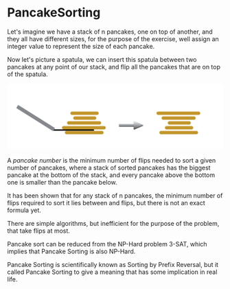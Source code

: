 # PancakeSorting

Let&#39;s imagine we have a stack of n pancakes, one on top of another, and they all have different sizes, for the purpose of the exercise, well assign an integer value to represent the size of each pancake.

Now let&#39;s picture a spatula, we can insert this spatula between two pancakes at any point of our stack, and flip all the pancakes that are on top of the spatula.

<p align="center">
  <img src="https://github.com/anguloramiresd/PancakeSorting/blob/main/pancakes.PNG" width="650" title="hover text">
</p>

A _pancake number_ is the minimum number of flips needed to sort a given number of pancakes, where a stack of sorted pancakes has the biggest pancake at the bottom of the stack, and every pancake above the bottom one is smaller than the pancake below.

It has been shown that for any stack of n pancakes, the minimum number of flips required to sort it lies between and flips, but there is not an exact formula yet.

There are simple algorithms, but inefficient for the purpose of the problem, that take flips at most.

Pancake sort can be reduced from the NP-Hard problem 3-SAT, which implies that Pancake Sorting is also NP-Hard.

Pancake Sorting is scientifically known as Sorting by Prefix Reversal, but it called Pancake Sorting to give a meaning that has some implication in real life.

